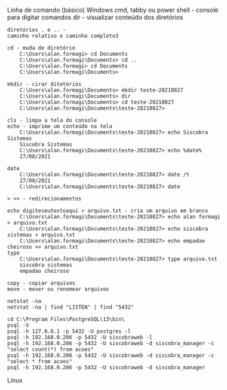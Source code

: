 Linha de comando (básico)
Windows
    cmd, tabby ou power shell - console para digitar comandos
    dir - visualizar conteúdo dos diretórios

    diretórios . e .. - 
    caminho relativo e caminho completo3

    cd - muda de diretório
        C:\Users\alan.formagi> cd Documents
        C:\Users\alan.formagi\Documents> cd ..
        C:\Users\alan.formagi> cd Documents
        C:\Users\alan.formagi\Documents>

    mkdir - cirar ditetórios
        C:\Users\alan.formagi\Documents> mkdir teste-20210827
        C:\Users\alan.formagi\Documents> dir
        C:\Users\alan.formagi\Documents> cd teste-20210827
        C:\Users\alan.formagi\Documents\teste-20210827> 

    cls - limpa a tela do console
    echo - imprime um conteúdo na tela
        C:\Users\alan.formagi\Documents\teste-20210827> echo Siscobra Sistemas
        Siscobra Sistemas
        C:\Users\alan.formagi\Documents\teste-20210827> echo %date%
        27/08/2021

    date
        C:\Users\alan.formagi\Documents\teste-20210827> date /t
        27/08/2021
        C:\Users\alan.formagi\Documents\teste-20210827> date

    > >> - redirecionamentos

    echo digiteseutextoaqui > arquivo.txt - cria um arquivo em branco
        C:\Users\alan.formagi\Documents\teste-20210827> echo alan formagi > arquivo.txt
        C:\Users\alan.formagi\Documents\teste-20210827> echo siscobra sistemas > arquivo.txt
        C:\Users\alan.formagi\Documents\teste-20210827> echo empadao cheiroso >> arquivo.txt
    type 
        C:\Users\alan.formagi\Documents\teste-20210827> type arquivo.txt
        siscobra sistemas
        empadao cheiroso

    copy - copiar arquivos
    move - mover ou renomear arquivos

    netstat -na
    netstat -na | find "LISTEN" | find "5432"

    cd C:\Program Files\PostgreSQL\13\bin\
    psql -V
    psql -h 127.0.0.1 -p 5432 -U postgres -l
    psql -h 192.168.0.206 -p 5432 -U siscobraweb -l
    psql -h 192.168.0.206 -p 5432 -U siscobraweb -d siscobra_manager -c "select count(*) from acoes"
    psql -h 192.168.0.206 -p 5432 -U siscobraweb -d siscobra_manager -c "select * from acoes"
    psql -h 192.168.0.206 -p 5432 -U siscobraweb -d siscobra_manager

Linux
